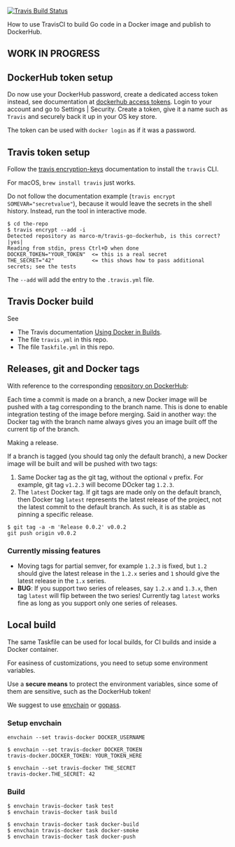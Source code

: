 [![Travis Build Status](https://travis-ci.org/marco-m/travis-go-dockerhub.svg?branch=master)](https://travis-ci.org/marco-m/travis-go-dockerhub)

How to use TravisCI to build Go code in a Docker image and publish to DockerHub.

## WORK IN PROGRESS

## DockerHub token setup

Do now use your DockerHub password, create a dedicated access token instead, see documentation at [dockerhub access tokens](https://docs.docker.com/docker-hub/access-tokens/). Login to your account and go to Settings | Security. Create a token, give it a name such as `Travis` and securely back it up in your OS key store.

The token can be used with `docker login` as if it was a password.

## Travis token setup

Follow the [travis encryption-keys](https://docs.travis-ci.com/user/encryption-keys/) documentation to install the `travis` CLI.

For macOS, `brew install travis` just works.

Do not follow the documentation example (`travis encrypt SOMEVAR="secretvalue"`), because it would leave the secrets in the shell history. Instead, run the tool in interactive mode.

```
$ cd the-repo
$ travis encrypt --add -i
Detected repository as marco-m/travis-go-dockerhub, is this correct? |yes|
Reading from stdin, press Ctrl+D when done
DOCKER_TOKEN="YOUR_TOKEN"  <= this is a real secret
THE_SECRET="42"            <= this shows how to pass additional secrets; see the tests
```

The `--add` will add the entry to the `.travis.yml` file.

## Travis Docker build

See

* The Travis documentation [Using Docker in Builds](https://docs.travis-ci.com/user/docker/).
* The file `travis.yml` in this repo.
* The file `Taskfile.yml` in this repo.

## Releases, git and Docker tags

With reference to the corresponding [repository on DockerHub](https://cloud.docker.com/repository/docker/marcomm/travis-go-dockerhub/general):

Each time a commit is made on a branch, a new Docker image will be pushed with a tag corresponding to the branch name. This is done to enable integration testing of the image before merging. Said in another way: the Docker tag with the branch name always gives you an image built off the current tip of the branch.

Making a release.

If a branch is tagged (you should tag only the default branch), a new Docker image will be built and will be pushed with two tags:

1. Same Docker tag as the git tag, without the optional `v` prefix. For example, git tag `v1.2.3` will become DOcker tag `1.2.3`.
2. The `latest` Docker tag. If git tags are made only on the default branch, then Docker tag `latest` represents the latest release of the project, not the latest commit to the default branch. As such, it is as stable as pinning a specific release.

```
$ git tag -a -m 'Release 0.0.2' v0.0.2
git push origin v0.0.2
```

### Currently missing features

- Moving tags for partial semver, for example `1.2.3` is fixed, but `1.2` should give the latest release in the `1.2.x` series and `1` should give the latest release in the `1.x` series.
- **BUG**: If you support two series of releases, say `1.2.x` and `1.3.x`, then tag `latest` will flip between the two series! Currently tag `latest` works fine as long as you support only one series of releases.

## Local build

The same Taskfile can be used for local builds, for CI builds and inside a Docker container.

For easiness of customizations, you need to setup some environment variables.

Use a **secure means** to protect the environment variables, since some of them are sensitive, such as the DockerHub token!

We suggest to use [envchain](https://github.com/sorah/envchain) or [gopass](https://github.com/gopasspw/gopass).

### Setup envchain

```
envchain --set travis-docker DOCKER_USERNAME

$ envchain --set travis-docker DOCKER_TOKEN
travis-docker.DOCKER_TOKEN: YOUR_TOKEN_HERE

$ envchain --set travis-docker THE_SECRET
travis-docker.THE_SECRET: 42
```

### Build

```
$ envchain travis-docker task test
$ envchain travis-docker task build

$ envchain travis-docker task docker-build
$ envchain travis-docker task docker-smoke
$ envchain travis-docker task docker-push
```

